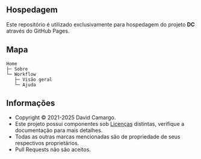 ## Hospedagem
Este repositório é utilizado exclusivamente para hospedagem do projeto **DC** através do GitHub Pages.

## Mapa
```
Home
├─ Sobre
└─ Workflow
   ├─ Visão geral
   └─ Ajuda
```

## Informações
- Copyright © 2021-2025 David Camargo.
- Este projeto possui componentes sob [Licenças](/license.md) distintas, verifique a documentação para mais detalhes.
- Todas as outras marcas mencionadas são de propriedade de seus respectivos proprietários.
- Pull Requests não são aceitos.